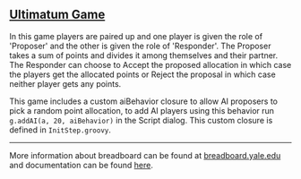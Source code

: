 ## [Ultimatum Game](https://en.wikipedia.org/wiki/Ultimatum_game)
In this game players are paired up and one player is given the role of 'Proposer' and the other is given the role of 'Responder'. The Proposer takes a sum of points and divides it among themselves and their partner. The Responder can choose to Accept the proposed allocation in which case the players get the allocated points or Reject the proposal in which case neither player gets any points.

This game includes a custom aiBehavior closure to allow AI proposers to pick a random point allocation, to add AI players using this behavior run ```g.addAI(a, 20, aiBehavior)``` in the Script dialog. This custom closure is defined in `InitStep.groovy`.

---
More information about breadboard can be found at [breadboard.yale.edu](https://breadboard.yale.edu) and documentation can be found [here](https://github.com/human-nature-lab/breadboard/wiki).